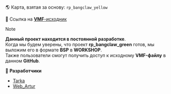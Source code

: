 🌎 Карта, взятая за основу: `rp_bangclaw_yellow`

🔮 Ссылка на [**VMF**-исходник](https://github.com/YaroslavTarka/rp_bangclaw.vmf-fix-)

> [!NOTE]
**Данный проект находится в постоянной разработке**.  
Когда мы будем уверены, что проект **rp_bangclaw_green** готов, мы выложим его в формате **BSP** в **WORKSHOP**.  
Также пользователи смогут получить доступ к исходному **VMF-файлу** в данном **GitHub**.

🔗 **Разработчики**
- [Tarka][steam_tarka]
- [Web_Artur][steam_webartur]

<!-- Links -->

[steam_webartur]: https://steamcommunity.com/profiles/76561198115550963
[steam_tarka]: https://steamcommunity.com/profiles/76561198994995839
[github_new_issue]: https://github.com/YaroslavTarka/rp_downtown_tits.vmf-fix/issues/new